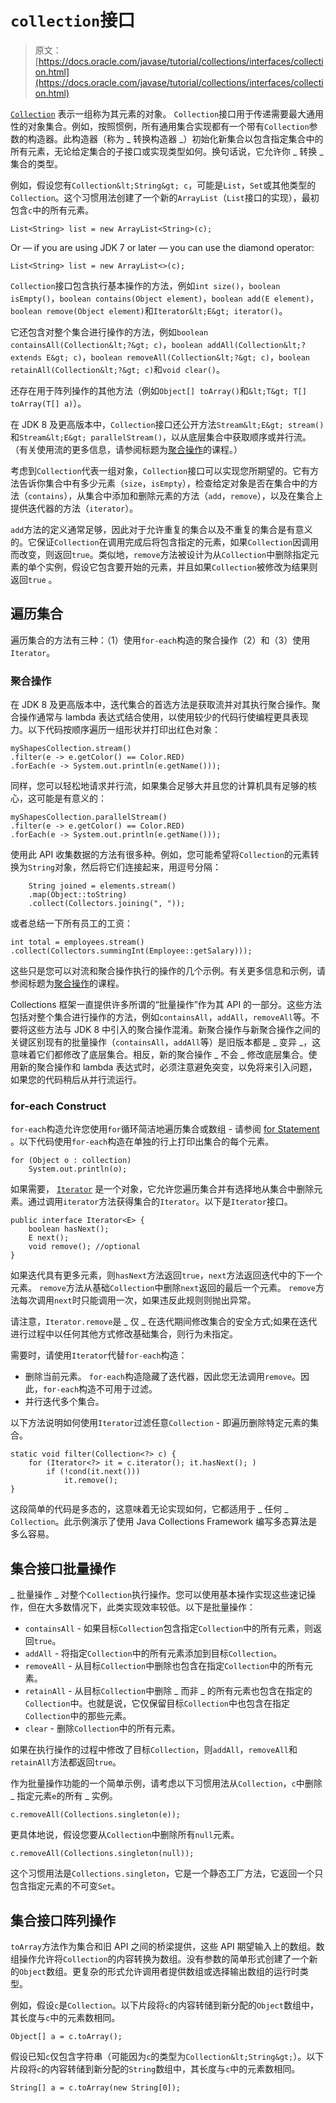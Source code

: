 # `collection`接口

> 原文： [https://docs.oracle.com/javase/tutorial/collections/interfaces/collection.html](https://docs.oracle.com/javase/tutorial/collections/interfaces/collection.html)

[`Collection`](https://docs.oracle.com/javase/8/docs/api/java/util/Collection.html) 表示一组称为其元素的对象。 `Collection`接口用于传递需要最大通用性的对象集合。例如，按照惯例，所有通用集合实现都有一个带有`Collection`参数的构造器。此构造器（称为 _ 转换构造器 _）初始化新集合以包含指定集合中的所有元素，无论给定集合的子接口或实现类型如何。换句话说，它允许你 _ 转换 _ 集合的类型。

例如，假设您有`Collection&lt;String&gt; c`，可能是`List`，`Set`或其他类型的`Collection`。这个习惯用法创建了一个新的`ArrayList`（`List`接口的实现），最初包含`c`中的所有元素。

```
List<String> list = new ArrayList<String>(c);

```

Or — if you are using JDK 7 or later — you can use the diamond operator:

```
List<String> list = new ArrayList<>(c);

```

`Collection`接口包含执行基本操作的方法，例如`int size()`，`boolean isEmpty()`，`boolean contains(Object element)`，`boolean add(E element)`，`boolean remove(Object element)`和`Iterator&lt;E&gt; iterator()`。

它还包含对整个集合进行操作的方法，例如`boolean containsAll(Collection&lt;?&gt; c)`，`boolean addAll(Collection&lt;? extends E&gt; c)`，`boolean removeAll(Collection&lt;?&gt; c)`，`boolean retainAll(Collection&lt;?&gt; c)`和`void clear()`。

还存在用于阵列操作的其他方法（例如`Object[] toArray()`和`&lt;T&gt; T[] toArray(T[] a)`）。

在 JDK 8 及更高版本中，`Collection`接口还公开方法`Stream&lt;E&gt; stream()`和`Stream&lt;E&gt; parallelStream()`，以从底层集合中获取顺序或并行流。 （有关使用流的更多信息，请参阅标题为[聚合操作](../../collections/streams/index.html)的课程。）

考虑到`Collection`代表一组对象，`Collection`接口可以实现您所期望的。它有方法告诉你集合中有多少元素（`size`，`isEmpty`），检查给定对象是否在集合中的方法（`contains`），从集合中添加和删除元素的方法（`add`，`remove`），以及在集合上提供迭代器的方法（`iterator`）。

`add`方法的定义通常足够，因此对于允许重复的集合以及不重复的集合是有意义的。它保证`Collection`在调用完成后将包含指定的元素，如果`Collection`因调用而改变，则返回`true`。类似地，`remove`方法被设计为从`Collection`中删除指定元素的单个实例，假设它包含要开始的元素，并且如果`Collection`被修改为结果则返回`true` 。

## 遍历集合

遍历集合的方法有三种：（1）使用`for-each`构造的聚合操作（2）和（3）使用`Iterator`。

### 聚合操作

在 JDK 8 及更高版本中，迭代集合的首选方法是获取流并对其执行聚合操作。聚合操作通常与 lambda 表达式结合使用，以使用较少的代码行使编程更具表现力。以下代码按顺序遍历一组形状并打印出红色对象：

```
myShapesCollection.stream()
.filter(e -> e.getColor() == Color.RED)
.forEach(e -> System.out.println(e.getName()));

```

同样，您可以轻松地请求并行流，如果集合足够大并且您的计算机具有足够的核心，这可能是有意义的：

```
myShapesCollection.parallelStream()
.filter(e -> e.getColor() == Color.RED)
.forEach(e -> System.out.println(e.getName()));

```

使用此 API 收集数据的方法有很多种。例如，您可能希望将`Collection`的元素转换为`String`对象，然后将它们连接起来，用逗号分隔：

```
    String joined = elements.stream()
    .map(Object::toString)
    .collect(Collectors.joining(", "));

```

或者总结一下所有员工的工资：

```
int total = employees.stream()
.collect(Collectors.summingInt(Employee::getSalary)));

```

这些只是您可以对流和聚合操作执行的操作的几个示例。有关更多信息和示例，请参阅标题为[聚合操作](../../collections/streams/index.html)的课程。

Collections 框架一直提供许多所谓的“批量操作”作为其 API 的一部分。这些方法包括对整个集合进行操作的方法，例如`containsAll`，`addAll`，`removeAll`等。不要将这些方法与 JDK 8 中引入的聚合操作混淆。新聚合操作与新聚合操作之间的关键区别现有的批量操作（`containsAll`，`addAll`等）是旧版本都是 _ 变异 _，这意味着它们都修改了底层集合。相反，新的聚合操作 _ 不会 _ 修改底层集合。使用新的聚合操作和 lambda 表达式时，必须注意避免突变，以免将来引入问题，如果您的代码稍后从并行流运行。

### for-each Construct

`for-each`构造允许您使用`for`循环简洁地遍历集合或数组 - 请参阅 [for Statement](../../java/nutsandbolts/for.html) 。以下代码使用`for-each`构造在单独的行上打印出集合的每个元素。

```
for (Object o : collection)
    System.out.println(o);

```

如果需要， [`Iterator`](https://docs.oracle.com/javase/8/docs/api/java/util/Iterator.html) 是一个对象，它允许您遍历集合并有选择地从集合中删除元素。通过调用`iterator`方法获得集合的`Iterator`。以下是`Iterator`接口。

```
public interface Iterator<E> {
    boolean hasNext();
    E next();
    void remove(); //optional
}

```

如果迭代具有更多元素，则`hasNext`方法返回`true`，`next`方法返回迭代中的下一个元素。 `remove`方法从基础`Collection`中删除`next`返回的最后一个元素。 `remove`方法每次调用`next`时只能调用一次，如果违反此规则则抛出异常。

请注意，`Iterator.remove`是 _ 仅 _ 在迭代期间修改集合的安全方式;如果在迭代进行过程中以任何其他方式修改基础集合，则行为未指定。

需要时，请使用`Iterator`代替`for-each`构造：

*   删除当前元素。 `for-each`构造隐藏了迭代器，因此您无法调用`remove`。因此，`for-each`构造不可用于过滤。
*   并行迭代多个集合。

以下方法说明如何使用`Iterator`过滤任意`Collection` - 即遍历删除特定元素的集合。

```
static void filter(Collection<?> c) {
    for (Iterator<?> it = c.iterator(); it.hasNext(); )
        if (!cond(it.next()))
            it.remove();
}

```

这段简单的代码是多态的，这意味着无论实现如何，它都适用于 _ 任何 _ `Collection`。此示例演示了使用 Java Collections Framework 编写多态算法是多么容易。

## 集合接口批量操作

_ 批量操作 _ 对整个`Collection`执行操作。您可以使用基本操作实现这些速记操作，但在大多数情况下，此类实现效率较低。以下是批量操作：

*   `containsAll` - 如果目标`Collection`包含指定`Collection`中的所有元素，则返回`true`。
*   `addAll` - 将指定`Collection`中的所有元素添加到目标`Collection`。
*   `removeAll` - 从目标`Collection`中删除也包含在指定`Collection`中的所有元素。
*   `retainAll` - 从目标`Collection`中删除 _ 而非 _ 的所有元素也包含在指定的`Collection`中。也就是说，它仅保留目标`Collection`中也包含在指定`Collection`中的那些元素。
*   `clear` - 删除`Collection`中的所有元素。

如果在执行操作的过程中修改了目标`Collection`，则`addAll`，`removeAll`和`retainAll`方法都返回`true`。

作为批量操作功能的一个简单示例，请考虑以下习惯用法从`Collection`，`c`中删除 _ 指定元素`e`的所有 _ 实例。

```
c.removeAll(Collections.singleton(e));

```

更具体地说，假设您要从`Collection`中删除所有`null`元素。

```
c.removeAll(Collections.singleton(null));

```

这个习惯用法是`Collections.singleton`，它是一个静态工厂方法，它返回一个只包含指定元素的不可变`Set`。

## 集合接口阵列操作

`toArray`方法作为集合和旧 API 之间的桥梁提供，这些 API 期望输入上的数组。数组操作允许将`Collection`的内容转换为数组。没有参数的简单形式创建了一个新的`Object`数组。更复杂的形式允许调用者提供数组或选择输出数组的运行时类型。

例如，假设`c`是`Collection`。以下片段将`c`的内容转储到新分配的`Object`数组中，其长度与`c`中的元素数相同。

```
Object[] a = c.toArray();

```

假设已知`c`仅包含字符串（可能因为`c`的类型为`Collection&lt;String&gt;`）。以下片段将`c`的内容转储到新分配的`String`数组中，其长度与`c`中的元素数相同。

```
String[] a = c.toArray(new String[0]);

```